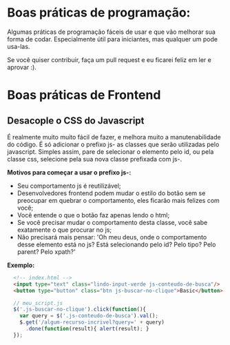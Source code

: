 # Boas práticas de programação:
Algumas práticas de programação fáceis de usar e que vão melhorar sua forma de codar. Especialmente útil para iniciantes, mas qualquer um pode usa-las.

Se você quiser contribuir, faça um pull request e eu ficarei feliz em ler e aprovar :).

# Boas práticas de Frontend
## Desacople o CSS do Javascript
É realmente muito muito fácil de fazer, e melhora muito a manutenabilidade do código. É só adicionar o prefixo js- as classes que serão utilizadas pelo javascript. Simples assim, pare de selecionar o elemento pelo id, ou pela classe css, selecione pela sua nova classe prefixada com js-.

**Motivos para começar a usar o prefixo js-:**
  - Seu comportamento js é reutilizável;
  - Desenvolvedores frontend podem mudar o estilo do botão sem se preocupar em quebrar o comportamento, eles ficarão mais felizes com você;
  - Você entende o que o botão faz apenas lendo o html;
  - Se você precisar mudar o comportamento desta classe, você sabe exatamente o que procurar no js;
  - Não precisará mais pensar: 'Oh meu deus, onde o comportamento desse elemento está no js? Está selecionando pelo id? Pelo tipo? Pelo parent? Pelo xpath?'

**Exemplo:**
```html
  <!-- index.html -->
  <input type="text" class="lindo-input-verde js-conteudo-de-busca"/>
  <button type="button" class="btn js-buscar-no-clique">Basic</button>
```
```javascript
  // meu_script.js
  $('.js-buscar-no-clique').click(function(){
    var query = $('.js-conteudo-de-busca').val();
    $.get('/algum-recurso-incrivel?query=' + query)
      .done(function(result){ alert(result); }
  });
```